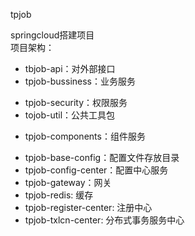 tpjob

springcloud搭建项目  
项目架构：  
* tbjob-api：对外部接口  
* tpjob-bussiness：业务服务  
+ tpjob-security：权限服务  
+ tojob-util：公共工具包  
* tpjob-components：组件服务  
+ tpjob-base-config：配置文件存放目录  
+ tpjob-config-center：配置中心服务  
+ tpjob-gateway：网关  
+ tpjob-redis: 缓存  
+ tpjob-register-center: 注册中心  
+ tpjob-txlcn-center: 分布式事务服务中心  
